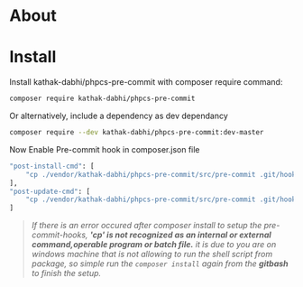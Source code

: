 # About

# Install
Install kathak-dabhi/phpcs-pre-commit with composer require command:
```sh
composer require kathak-dabhi/phpcs-pre-commit
```
Or alternatively, include a dependency as dev dependancy
```sh
composer require --dev kathak-dabhi/phpcs-pre-commit:dev-master
```
Now Enable Pre-commit hook in composer.json file
```sh
"post-install-cmd": [
    "cp ./vendor/kathak-dabhi/phpcs-pre-commit/src/pre-commit .git/hooks/pre-commit"
],
"post-update-cmd": [
    "cp ./vendor/kathak-dabhi/phpcs-pre-commit/src/pre-commit .git/hooks/pre-commit"
]
```
>*If there is an error occured after composer install to setup the pre-commit-hooks, 
**'cp' is not recognized as an internal or external command,operable program or batch file.**
>it is due to you are on windows machine that is not allowing to run the shell script from package, so simple run the `composer install` again from the **gitbash** to finish the setup.*
